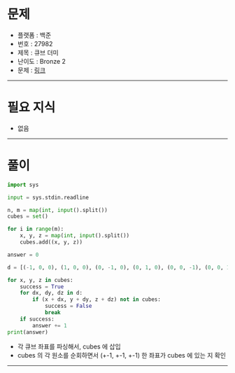 # 문제
- 플랫폼 : 백준
- 번호 : 27982
- 제목 : 큐브 더미
- 난이도 : Bronze 2
- 문제 : <a href="https://www.acmicpc.net/problem/27982" target="_blank">링크</a>

---

# 필요 지식
- 없음

---

# 풀이
```python
import sys

input = sys.stdin.readline

n, m = map(int, input().split())
cubes = set()

for i in range(m):
    x, y, z = map(int, input().split())
    cubes.add((x, y, z))

answer = 0

d = [(-1, 0, 0), (1, 0, 0), (0, -1, 0), (0, 1, 0), (0, 0, -1), (0, 0, 1)]

for x, y, z in cubes:
    success = True
    for dx, dy, dz in d:
        if (x + dx, y + dy, z + dz) not in cubes:
            success = False
            break
    if success:
        answer += 1
print(answer)
```
- 각 큐브 좌표를 파싱해서, cubes 에 삽입
- cubes 의 각 원소를 순회하면서 (+-1, +-1, +-1) 한 좌표가 cubes 에 있는 지 확인

---
